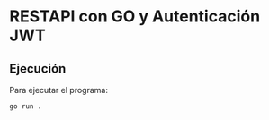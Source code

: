 # RESTAPI con GO y Autenticación JWT

## Ejecución

Para ejecutar el programa:
```bash
go run .
```
